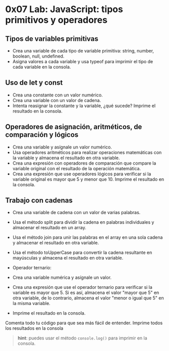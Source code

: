 # 0x07 Lab: JavaScript: tipos primitivos y operadores

## Tipos de variables primitivas

- Crea una variable de cada tipo de variable primitiva: string, number, boolean, null, undefined.
- Asigna valores a cada variable y usa typeof para imprimir el tipo de cada variable en la consola.

## Uso de let y const

- Crea una constante con un valor numérico.
- Crea una variable con un valor de cadena.
- Intenta reasignar la constante y la variable, ¿qué sucede? Imprime el resultado en la consola.

## Operadores de asignación, aritméticos, de comparación y lógicos

- Crea una variable y asígnale un valor numérico.
- Usa operadores aritméticos para realizar operaciones matemáticas con la variable y almacena el resultado en otra variable.
- Crea una expresión con operadores de comparación que compare la variable original con el resultado de la operación matemática.
- Crea una expresión que use operadores lógicos para verificar si la variable original es mayor que 5 y menor que 10. Imprime el resultado en la consola.

## Trabajo con cadenas

- Crea una variable de cadena con un valor de varias palabras.
- Usa el método split para dividir la cadena en palabras individuales y almacenar el resultado en un array.
- Usa el método join para unir las palabras en el array en una sola cadena y almacenar el resultado en otra variable.
- Usa el método toUpperCase para convertir la cadena resultante en mayúsculas y almacena el resultado en otra variable.

- Operador ternario:

- Crea una variable numérica y asígnale un valor.
- Crea una expresión que use el operador ternario para verificar si la variable es mayor que 5. Si es así, almacena el valor "mayor que 5" en otra variable, de lo contrario, almacena el valor "menor o igual que 5" en la misma variable.
- Imprime el resultado en la consola.

Comenta todo tu código para que sea más fácil de entender.
Imprime todos los resultados en la consola

> **hint**: puedes usar el método `console.log()` para imprimir en la consola.
